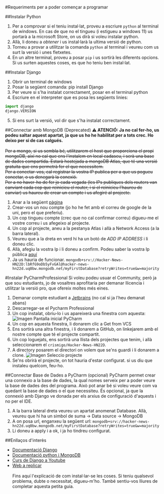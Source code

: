 #Requeriments per a poder començar a programar

##Instalar Python
1. Per a comprovar si el teniu instal·lat, proveu a escriure `python` al terminal de windows. En cas de que no el tingueu (i estigueu a windows 11) us portarà a la microsoft Store, on us dirà si voleu instalar python.
2. Allà, li doneu a _obtener_ i us instal·larà la ultima versió de python.
3. Torneu a provar a utilitzar la comanda `python` al terminal i veureu com us surt la versió i unes fletxetes.
4. En un altre terminal, proveu a posar `pip` i us sortirà les diferents opcions. Si us surten aquestes coses, es que ho teniu ben instal·lat.

##Instalar Django
1. Obrir un terminal de windows
2. Posar la següent comanda: pip install Django
3. Per veure si s'ha instalat correctament, posar en el terminal python
4. Escriure en el interpreter que es posa les següents linies:
```python
import django
django.VERSION
```
5. Si ens surt la versió, vol dir que s'ha instalat correctament.

##Connectar amb MongoDB (Deprecated)
**⚠️ ATENCIÓ: Ja no cal fer-ho, us podeu saltar aquest apartat, ja que us ho he habilitat per a tots crec. Ho deixo per si de cas calgués.**
<br>
<br>
~~Per a mongo, si us sembla bé, utilitzarem el host que proporciona el propi mongoDB, aixi no cal que ens l'instalem en local cadascu, i serà una base de dades compartida. Estarà hostejada a mongoDB Atlas, que té una versió gratuita que ens permetrà fer el que necessitem.
<br>Per a conectar-vos, cal registrar la vostra IP publica per a que us pogueu conectar, o us denegarà la conexió.
<br> Per a no haver-ho de fer jo cada vegada (les IPs publiques dels routers van canviant cada cop que reinicieu el router, i si el reinicieu l'haureu de canviar) us haureu de crear un compte i us afegiré al projecte.~~
1. Anar a la següent [pàgina](https://account.mongodb.com/account/login)
2. Crear-vos un nou compte (jo ho he fet amb el correu de google de la uni, pero el que preferiu).
3. Un cop tingueu compte (crec que no cal confirmar correu) digueu-me el vostre correu i us afegeixo al projecte.
4. Un cop al projecte, aneu a la pestanya Atlas i allà a Network Access (a la barra lateral).
5. Veureu que a la dreta en verd hi ha un botó de _ADD IP ADDRESS_ i li doneu clic.
6. Allà, afegiu la vostra Ip i li doneu a confirm. Podeu saber la vostra Ip pública [aquí](https://www.whatismyip.com/)
7. Ja us hauria de funcionar.
`mongodb+srv://Hacker-News-HN22D:lbRfG9oDb5yFvGAl@hacker-news-hn22d.uq0bw.mongodb.net/myFirstDatabase?retryWrites=true&w=majority`

#Instalar PyCharmProfessional
Si voleu podeu usuar el Community, però ja que sou estudiants, jo de vosaltres aprofitaria per demanar llicencia i utilitzar la versió pro, que ofereix moltes més eines.
1. Demanar compte estudiant a [Jetbrains](https://www.jetbrains.com/shop/eform/students) (no cal si ja l'heu demanat abans)
2. Descarregar-se el Pycharm Professional
3. Un cop instalat, obriu-lo i us apareixerà una finestra com aquesta:
![Imagen Pantalla inicial PyCharm](https://i.imgur.com/Z2vlOHc.png)
4. Un cop en aquesta finestra, li donarem clic a Get from VCS
5. Ens sortirà una altra finestra, i li donarem a GitHub, on linkejarem amb el nostre compte que té el projecte compartit.
6. Un cop loguejats, ens sortirà una llista dels projectes que tenim, i allà seleccionarem el `crismigo/Hacker-News-HN22D`.
7. A directory posarem el directori on volem que se'ns guardi i li donarem a clone.
![Imagen Seleccio projecte](https://i.imgur.com/WR0fkgE.png)
8. Se'ns obrirà el projecte, on tot hauria d'estar configurat. si us diu que instaleu quelcom, feu-ho.

##Connectar Base de Dades a PyCharm (opcional)
PyCharm permet crear una connexio a la base de dades, la qual nomes serveix per a poder veure la base de dades des del programa. Això pot anar bé si voleu veure com va quedant la base de dades o el que necessiteu. És opcional, ja que la connexió amb Django ve donada per els arxius de configuració d'aquests i no per el IDE.
1. A la barra lateral dreta veureu un apartat anomenat Database. Allà, veureu que hi ha un simbol de suma -> Data source -> MongoDB
2. A on posa url, enganxeu la següent url: `mongodb+srv://hacker-news-hn22d.uq0bw.mongodb.net/myFirstDatabase?retryWrites=true&w=majority`
3. Li doneu a apply i a ok, i ja ho tindreu configurat.

##Enllaços d'interès
- [Documentació Django](https://docs.djangoproject.com/en/4.0/)
- [Documentació python i MongoDB](https://www.w3schools.com/python/)
- [Curs de Django a Youtube](https://www.youtube.com/playlist?list=PLU8oAlHdN5BmfvwxFO7HdPciOCmmYneAB)
- [Web a replicar](https://news.ycombinator.com/)
<br><br>Fins aquí l'explicació de com instal·lar-se les coses. Si teniu qualsevol problema, dubte o necessitat, digueu-m'ho. També sentiu-vos lliures de completar aquesta petita guia.